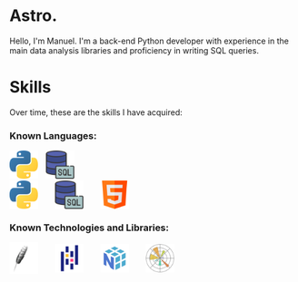 # Astro.
<p>
Hello, I'm Manuel. I'm a back-end Python developer with experience in the main data analysis libraries and proficiency in writing SQL queries.
</p>

# Skills
<p>
Over time, these are the skills I have acquired:
</p>

<h3>Known Languages:</h3>
<img src="./python.png" alt="Python" width="50" style="margin-right: 10px;">
<img src="./sql.png" alt="SQL" width="50" style="margin-right: 10px;">
<div style="display: flex; gap: 20px; justify-content: flex-start;">
  <div style="display: flex; align-items: center;">
    <img src="./python.png" alt="Python" width="50" style="margin-right: 10px;">
  </div>
  <div style="display: flex; align-items: center;">
    <img src="./sql.png" alt="SQL" width="50" style="margin-right: 10px;">
  </div>
  <div style="display: flex; align-items: center;">
    <img src="./html.png" alt="HTML" width="50" style="margin-right: 10px;">
  </div>
</div>

<h3>Known Technologies and Libraries:</h3>
<div style="display: flex; gap: 20px; justify-content: flex-start;">
  <div style="display: flex; align-items: center;">
    <img src="./tkinter_image.png" alt="Tkinter" width="50" style="margin-right: 10px;">
  </div>
  <div style="display: flex; align-items: center;">
    <img src="./pandas.png" alt="Pandas" width="50" style="margin-right: 10px;">
  </div>
  <div style="display: flex; align-items: center;">
    <img src="./numpy.png" alt="NumPy" width="50" style="margin-right: 10px;">
  </div>
  <div style="display: flex; align-items: center;">
    <img src="./matplotlib.png" alt="Matplotlib" width="50" style="margin-right: 10px;">
  </div>
</div>
